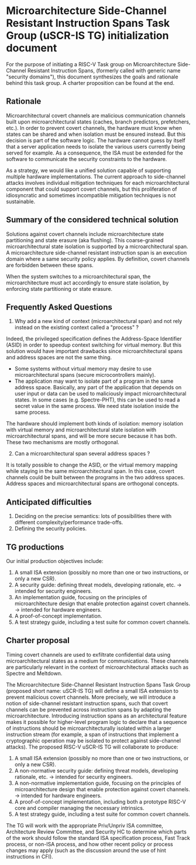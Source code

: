 # Microarchitecture Side-Channel Resistant Instruction Spans Task Group (uSCR-IS TG) initialization document

For the purpose of initiating a RISC-V Task group on Microarchitecture Side-Channel Resistant Instruction Spans, (formerly called with generic name "security domains"), this document synthesizes the goals and rationale behind this task group. A charter proposition can be found at the end.

## Rationale

Microarchitectural covert channels are malicious communication channels built upon microarchitectural states (caches, branch predictors, prefetchers, etc.).
In order to prevent covert channels, the hardware must know when states can be shared and when isolation must be ensured instead.
But this decision is part of the software logic. The hardware cannot guess by itself that a server application needs to isolate the various users currently being served for example.
As a consequence, the ISA must be extended for the software to communicate the security constraints to the hardware.

As a strategy, we would like a unified solution capable of supporting multiple hardware implementations.
The current approach to side-channel attacks involves individual mitigation techniques for each microarchitectural component that could support covert channels, but this proliferation of idiosyncratic and sometimes incompatible mitigation techniques is not sustainable.

## Summary of the considered technical solution

Solutions against covert channels include microarchitecture state partitioning and state erasure (aka flushing). This coarse-grained microarchitectural state isolation is supported by a microarchitectural span. A microarchitecture side-channel resistant instruction span is an execution domain where a same security policy applies. By definition, covert channels are forbidden between these spans.

When the system switches to a microarchitectural span, the microarchitecture must act accordingly to ensure state isolation, by enforcing state partitioning or state erasure.

## Frequently Asked Questions

1. Why add a new kind of context (microarchitectural span) and not rely instead on the existing context called a "process" ?

Indeed, the privileged specification defines the Address-Space Identifier (ASID) in order to speedup context switching for virtual memory.
But this solution would have important drawbacks since microarchitectural spans and address spaces are not the same thing.

- Some systems without virtual memory may desire to use microarchitectural spans (secure microcontrollers mainly).
- The application may want to isolate part of a program in the same address space. Basically, any part of the application that depends on user input or data can be used to maliciously impact microarchitectural states. In some cases (e.g. Spectre-PHT), this can be used to read a secret value in the same process. We need state isolation inside the same process.

The hardware should implement both kinds of isolation: memory isolation with virtual memory and microarchitectural state isolation with microarchitectural spans, and will be more secure because it has both. These two mechanisms are mostly orthogonal.

2. Can a microarchitectural span several address spaces ?

It is totally possible to change the ASID, or the virtual memory mapping while staying in the same microarchitectural span. In this case, covert channels could be built between the programs in the two address spaces.
Address spaces and microarchitectural spans are orthogonal concepts.

## Anticipated difficulties

1. Deciding on the precise semantics: lots of possibilities there with different complexity/performance trade-offs.
2. Defining the security policies.

## TG productions

Our initial production objectives include:

1. A small ISA extension (possibly no more than one or two instructions, or only a new CSR).
2. A security guide: defining threat models, developing rationale, etc. -> intended for security engineers.
3. An implementation guide, focusing on the principles of microarchitecture design that enable protection against covert channels. -> intended for hardware engineers.
4. A proof-of-concept implementation.
5. A test strategy guide, including a test suite for common covert channels.

## Charter proposal

Timing covert channels are used to exfiltrate confidential data using microarchitectural states as a medium for communications. These channels are particularly relevant in the context of microarchitectural attacks such as Spectre and Meltdown.

The Microarchitecture Side-Channel Resistant Instruction Spans Task Group (proposed short name: uSCR-IS TG) will define a small ISA extension to prevent malicious covert channels. More precisely, we will introduce a notion of side-channel resistant instruction spans, such that covert channels can be prevented across instruction spans by adapting the microarchitecture. Introducing instruction spans as an architectural feature makes it possible for higher-level program logic to declare that a sequence of instructions should be microarchitecturally isolated within a larger instruction stream (for example, a span of instructions that implement a cryptographic operation may be isolated to protect against side-channel attacks). The proposed RISC-V uSCR-IS TG will collaborate to produce:

1. A small ISA extension (possibly no more than one or two instructions, or only a new CSR).
2. A non-normative security guide: defining threat models, developing rationale, etc. -> intended for security engineers.
3. A non-normative implementation guide, focusing on the principles of microarchitecture design that enable protection against covert channels. -> intended for hardware engineers.
4. A proof-of-concept implementation, including both a prototype RISC-V core and compiler managing the necessary intrinsics.
5. A test strategy guide, including a test suite for common covert channels.

The TG will work with the appropriate Priv/Unpriv ISA committee, Architecture Review Committee, and Security HC to determine which parts of the work should follow the standard ISA specification process, Fast Track process, or non-ISA process, and how other recent policy or process changes may apply (such as the discussion around the use of hint instructions in CFI).
